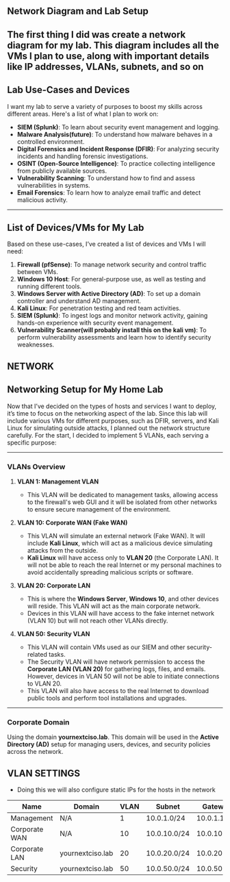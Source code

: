 ## Network Diagram and Lab Setup

The first thing I did was create a network diagram for my lab. This diagram includes all the VMs I plan to use, along with important details like IP addresses, VLANs, subnets, and so on
---

## Lab Use-Cases and Devices

I want my lab to serve a variety of purposes to boost my skills across different areas. Here's a list of what I plan to work on:

- **SIEM (Splunk)**: To learn about security event management and logging.
- **Malware Analysis(future)**: To understand how malware behaves in a controlled environment.
- **Digital Forensics and Incident Response (DFIR)**: For analyzing security incidents and handling forensic investigations.
- **OSINT (Open-Source Intelligence)**: To practice collecting intelligence from publicly available sources.
- **Vulnerability Scanning**: To understand how to find and assess vulnerabilities in systems.
- **Email Forensics**: To learn how to analyze email traffic and detect malicious activity.

---

## List of Devices/VMs for My Lab

Based on these use-cases, I’ve created a list of devices and VMs I will need:

1. **Firewall (pfSense)**: To manage network security and control traffic between VMs.
2. **Windows 10 Host**: For general-purpose use, as well as testing and running different tools.
3. **Windows Server with Active Directory (AD)**: To set up a domain controller and understand AD management.
4. **Kali Linux**: For penetration testing and red team activities.
5. **SIEM (Splunk)**: To ingest logs and monitor network activity, gaining hands-on experience with security event management.
6. **Vulnerability Scanner(will probably install this on the kali vm)**: To perform vulnerability assessments and learn how to identify security weaknesses.



## NETWORK

## Networking Setup for My Home Lab

Now that I’ve decided on the types of hosts and services I want to deploy, it’s time to focus on the networking aspect of the lab. Since this lab will include various VMs for different purposes, such as DFIR, servers, and Kali Linux for simulating outside attacks, I planned out the network structure carefully. For the start, I decided to implement 5 VLANs, each serving a specific purpose:

---

### VLANs Overview

1. **VLAN 1: Management VLAN**
   - This VLAN will be dedicated to management tasks, allowing access to the firewall's web GUI and it will be isolated from other networks to ensure secure management of the environment.

2. **VLAN 10: Corporate WAN (Fake WAN)**
   - This VLAN will simulate an external network (Fake WAN). It will include **Kali Linux**, which will act as a malicious device simulating attacks from the outside.  
   - **Kali Linux** will have access only to **VLAN 20** (the Corporate LAN). It will not be able to reach the real Internet or my personal machines to avoid accidentally spreading malicious scripts or software.

3. **VLAN 20: Corporate LAN**
   - This is where the **Windows Server**, **Windows 10**, and other devices will reside. This VLAN will act as the main corporate network.
   - Devices in this VLAN will have access to the fake internet network (VLAN 10) but will not reach other VLANs directly.

4. **VLAN 50: Security VLAN**
   - This VLAN will contain VMs used as our SIEM and other security-related tasks.
   - The Security VLAN will have network permission to access the **Corporate LAN (VLAN 20)** for gathering logs, files, and emails. However, devices in VLAN 50 will not be able to initiate connections to VLAN 20.
   - This VLAN will also have access to the real Internet to download public tools and perform tool installations and upgrades.

---

### Corporate Domain

  Using the domain **yournextciso.lab**. This domain will be used in the **Active Directory (AD)** setup for managing users, devices, and security policies across the network.

## VLAN SETTINGS
  - Doing this we will also configure static IPs for the hosts in the network

| Name          | Domain           | VLAN | Subnet       | Gateway     |
| ------------- | ---------------- | ---- | ------------ | ----------- |
| Management    | N/A              | 1    | 10.0.1.0/24  | 10.0.1.1    |
| Corporate WAN | N/A              | 10   | 10.0.10.0/24 | 10.0.10.254 |
| Corporate LAN | yournextciso.lab | 20   | 10.0.20.0/24 | 10.0.20.254 |
| Security      | yournextciso.lab | 50   | 10.0.50.0/24 | 10.0.50.254 |

